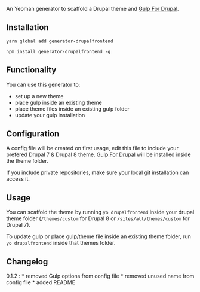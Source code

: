 An Yeoman generator to scaffold a Drupal theme and [Gulp For Drupal](https://github.com/SyneticNL/Gulp-for-Drupal/).
## Installation
``yarn global add generator-drupalfrontend``

``npm install generator-drupalfrontend -g``

## Functionality
You can use this generator to:
 * set up a new theme
 * place gulp inside an existing theme
 * place theme files inside an existing gulp folder
 * update your gulp installation
 
## Configuration
A config file will be created on first usage, edit this file to include your prefered Drupal 7 & Drupal 8 theme. 
[Gulp For Drupal](https://github.com/SyneticNL/Gulp-for-Drupal/) will be installed inside the theme folder.

If you include private repositories, make sure your local git installation can access it.

## Usage
You can scaffold the theme by running ``yo drupalfrontend`` inside your drupal theme folder (``/themes/custom`` for Drupal 8 or ``/sites/all/themes/custom`` for Drupal 7). 

To update gulp or place gulp/theme file inside an existing theme folder, run ``yo drupalfrontend`` inside that themes folder.

 
## Changelog
0.1.2 :
    * removed Gulp options from config file
    * removed unused name from config file
    * added README
